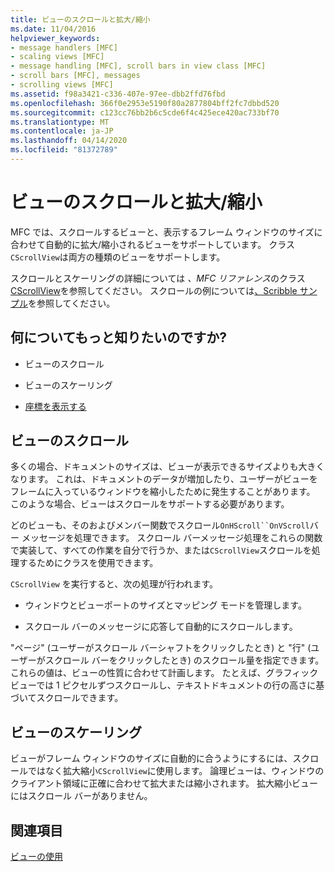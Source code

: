 ```yaml
---
title: ビューのスクロールと拡大/縮小
ms.date: 11/04/2016
helpviewer_keywords:
- message handlers [MFC]
- scaling views [MFC]
- message handling [MFC], scroll bars in view class [MFC]
- scroll bars [MFC], messages
- scrolling views [MFC]
ms.assetid: f98a3421-c336-407e-97ee-dbb2ffd76fbd
ms.openlocfilehash: 366f0e2953e5190f80a2877804bff2fc7dbbd520
ms.sourcegitcommit: c123cc76bb2b6c5cde6f4c425ece420ac733bf70
ms.translationtype: MT
ms.contentlocale: ja-JP
ms.lasthandoff: 04/14/2020
ms.locfileid: "81372789"
---
```

# <a name="scrolling-and-scaling-views"></a>ビューのスクロールと拡大/縮小

MFC では、スクロールするビューと、表示するフレーム ウィンドウのサイズに合わせて自動的に拡大/縮小されるビューをサポートしています。 クラス`CScrollView`は両方の種類のビューをサポートします。

スクロールとスケーリングの詳細については *、MFC リファレンス*のクラス[CScrollView](../mfc/reference/cscrollview-class.md)を参照してください。 スクロールの例については[、Scribble サンプル](../overview/visual-cpp-samples.md)を参照してください。

## <a name="what-do-you-want-to-know-more-about"></a>何についてもっと知りたいのですか?

- ビューのスクロール

- ビューのスケーリング

- [座標を表示する](/windows/win32/gdi/window-coordinate-system)

## <a name="scrolling-a-view"></a><a name="_core_scrolling_a_view"></a>ビューのスクロール

多くの場合、ドキュメントのサイズは、ビューが表示できるサイズよりも大きくなります。 これは、ドキュメントのデータが増加したり、ユーザーがビューをフレームに入っているウィンドウを縮小したために発生することがあります。 このような場合、ビューはスクロールをサポートする必要があります。

どのビューも、そのおよびメンバー関数でスクロール`OnHScroll``OnVScroll`バー メッセージを処理できます。 スクロール バーメッセージ処理をこれらの関数で実装して、すべての作業を自分で行うか、または`CScrollView`スクロールを処理するためにクラスを使用できます。

`CScrollView` を実行すると、次の処理が行われます。

- ウィンドウとビューポートのサイズとマッピング モードを管理します。

- スクロール バーのメッセージに応答して自動的にスクロールします。

"ページ" (ユーザーがスクロール バーシャフトをクリックしたとき) と "行" (ユーザーがスクロール バーをクリックしたとき) のスクロール量を指定できます。 これらの値は、ビューの性質に合わせて計画します。 たとえば、グラフィックビューでは 1 ピクセルずつスクロールし、テキストドキュメントの行の高さに基づいてスクロールできます。

## <a name="scaling-a-view"></a><a name="_core_scaling_a_view"></a>ビューのスケーリング

ビューがフレーム ウィンドウのサイズに自動的に合うようにするには、スクロールではなく拡大縮小`CScrollView`に使用します。 論理ビューは、ウィンドウのクライアント領域に正確に合わせて拡大または縮小されます。 拡大縮小ビューにはスクロール バーがありません。

## <a name="see-also"></a>関連項目

[ビューの使用](../mfc/using-views.md)

